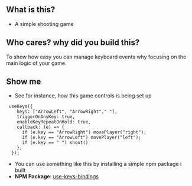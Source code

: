## What is this?

- A simple shooting game


## Who cares? why did you build this?

To show how easy you can manage keyboard events why focusing on the main logic of your game.

## Show me

- See for instance, how this game controls is being set up

```tsx
 useKeys({
    keys: ["ArrowLeft", "ArrowRight"," "],
    triggerOnAnyKey: true,
    enableKeyRepeatOnHold: true,
    callback: (e) => {
      if (e.key == "ArrowRight") movePlayer("right");
      if (e.key == "ArrowLeft") movePlayer("left");
      if (e.key == " ") shoot()
    },
  });
```

- You can use something like this by installing a simple npm package i built 
- **NPM Package**: [use-keys-bindings](https://www.npmjs.com/package/use-keys-bindings)
